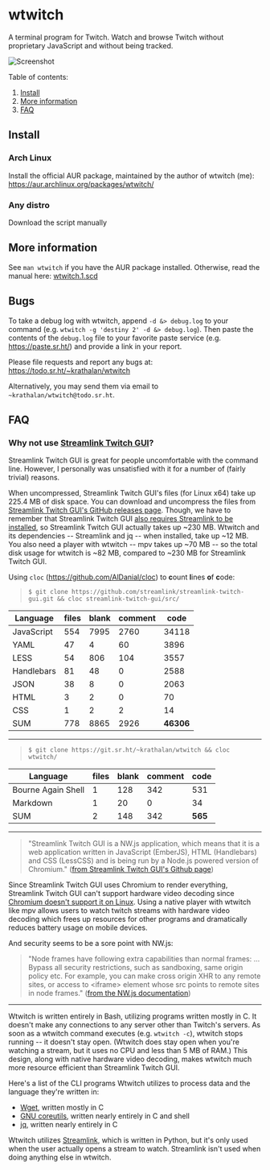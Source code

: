 # wtwitch

A terminal program for Twitch. Watch and browse Twitch without proprietary JavaScript and without being tracked.

![Screenshot](https://i.imgur.com/oaxH3ss.jpg)

Table of contents:

1. [Install](https://git.sr.ht/~krathalan/wtwitch#install)
2. [More information](https://git.sr.ht/~krathalan/wtwitch#more-information)
3. [FAQ](https://git.sr.ht/~krathalan/wtwitch#faq)

## Install
### Arch Linux
Install the official AUR package, maintained by the author of wtwitch (me): https://aur.archlinux.org/packages/wtwitch/

### Any distro
Download the script manually

## More information
See `man wtwitch` if you have the AUR package installed. Otherwise, read the manual here: [wtwitch.1.scd](wtwitch.1.scd)

## Bugs
To take a debug log with wtwitch, append `-d &> debug.log` to your command (e.g. `wtwitch -g 'destiny 2' -d &> debug.log`). Then paste the contents of the `debug.log` file to your favorite paste service (e.g. https://paste.sr.ht/) and provide a link in your report.

Please file requests and report any bugs at: https://todo.sr.ht/~krathalan/wtwitch

Alternatively, you may send them via email to `~krathalan/wtwitch@todo.sr.ht`.

## FAQ
### Why not use [Streamlink Twitch GUI](https://github.com/streamlink/streamlink-twitch-gui)?
Streamlink Twitch GUI is great for people uncomfortable with the command line. However, I personally was unsatisfied with it for a number of (fairly trivial) reasons.

When uncompressed, Streamlink Twitch GUI's files (for Linux x64) take up 225.4 MB of disk space. You can download and uncompress the files from [Streamlink Twitch GUI's GitHub releases page](https://github.com/streamlink/streamlink-twitch-gui/releases). Though, we have to remember that Streamlink Twitch GUI [also requires Streamlink to be installed](https://github.com/streamlink/streamlink-twitch-gui#download), so Streamlink Twitch GUI actually takes up ~230 MB. Wtwitch and its dependencies -- Streamlink and jq -- when installed, take up ~12 MB. You also need a player with wtwitch -- mpv takes up ~70 MB -- so the total disk usage for wtwitch is ~82 MB, compared to ~230 MB for Streamlink Twitch GUI.

Using `cloc` (https://github.com/AlDanial/cloc) to **c**ount **l**ines **o**f **c**ode:

> `$ git clone https://github.com/streamlink/streamlink-twitch-gui.git && cloc streamlink-twitch-gui/src/`  

| Language | files | blank | comment | code |
| -------- | ----- | ----- | ------- | ---- |
| JavaScript | 554 | 7995 | 2760 | 34118 |
| YAML | 47 | 4 | 60 | 3896 |
| LESS | 54 | 806 | 104 | 3557 |
| Handlebars | 81 | 48 | 0 | 2588 |
| JSON | 38 | 8 | 0 | 2063 |
| HTML | 3 | 2 | 0 | 70 |
| CSS | 1 | 2 | 2 | 14 |
| SUM | 778 | 8865 | 2926 | **46306** |

---

> `$ git clone https://git.sr.ht/~krathalan/wtwitch && cloc wtwitch/`  

| Language | files | blank | comment | code |
| -------- | ----- | ----- | ------- | ---- |
| Bourne Again Shell | 1 | 128 | 342 | 531 |
| Markdown | 1 | 20 | 0 | 34 |
| SUM | 2 | 148 | 342 | **565** |

---

> "Streamlink Twitch GUI is a NW.js application, which means that it is a web application written in JavaScript (EmberJS), HTML (Handlebars) and CSS (LessCSS) and is being run by a Node.js powered version of Chromium." ([from Streamlink Twitch GUI's Github page](https://github.com/streamlink/streamlink-twitch-gui#description))

Since Streamlink Twitch GUI uses Chromium to render everything, Streamlink Twitch GUI can't support hardware video decoding since [Chromium doesn't support it on Linux](https://fossbytes.com/chrome-hardware-acceleration-on-linux-dont-expect-google/). Using a native player with wtwitch like mpv allows users to watch twitch streams with hardware video decoding which frees up resources for other programs and dramatically reduces battery usage on mobile devices.

And security seems to be a sore point with NW.js:
> "Node frames have following extra capabilities than normal frames: ... Bypass all security restrictions, such as sandboxing, same origin policy etc. For example, you can make cross origin XHR to any remote sites, or access to \<iframe\> element whose src points to remote sites in node frames." ([from the NW.js documentation](http://docs.nwjs.io/en/latest/For%20Users/Advanced/Security%20in%20NW.js/))

---

Wtwitch is written entirely in Bash, utilizing programs written mostly in C. It doesn't make any connections to any server other than Twitch's servers. As soon as a wtwitch command executes (e.g. `wtwitch -c`), wtwitch stops running -- it doesn't stay open. (Wtwitch does stay open when you're watching a stream, but it uses no CPU and less than 5 MB of RAM.) This design, along with native hardware video decoding, makes wtwitch much more resource efficient than Streamlink Twitch GUI.

Here's a list of the CLI programs Wtwitch utilizes to process data and the language they're written in: 

- [Wget](https://savannah.gnu.org/projects/wget/), written mostly in C
- [GNU coreutils](https://github.com/coreutils/coreutils), written nearly entirely in C and shell
- [jq](https://github.com/stedolan/jq), written nearly entirely in C

Wtwitch utilizes [Streamlink](https://github.com/streamlink/streamlink), which is written in Python, but it's only used when the user actually opens a stream to watch. Streamlink isn't used when doing anything else in wtwitch.
